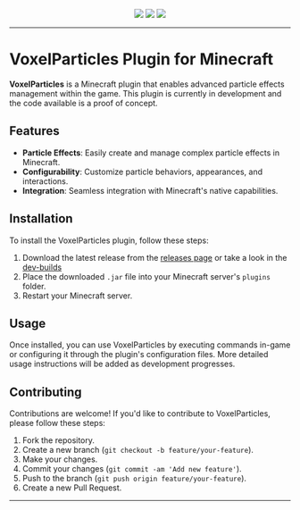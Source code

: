 <p align="center">
<img src="https://img.shields.io/github/languages/code-size/VoxelParticles/VoxelParticles.svg"></a>
<a href="https://github.com/VoxelParticles/VoxelParticles/graphs/contributors"><img src="https://img.shields.io/github/contributors/VoxelParticles/VoxelParticles.svg"></a>
<a href="https://github.com/VoxelParticles/VoxelParticles/stargazers"><img src="https://img.shields.io/github/stars/VoxelParticles/VoxelParticles.svg?label=Stars&logo=github"></a>
</p>

---

# VoxelParticles Plugin for Minecraft

**VoxelParticles** is a Minecraft plugin that enables advanced particle effects management within the game. This plugin is currently in development and the code available is a proof of concept.

## Features

- **Particle Effects**: Easily create and manage complex particle effects in Minecraft.
- **Configurability**: Customize particle behaviors, appearances, and interactions.
- **Integration**: Seamless integration with Minecraft's native capabilities.

## Installation

To install the VoxelParticles plugin, follow these steps:

1. Download the latest release from the [releases page](https://github.com/VoxelParticles/VoxelParticles/releases) or take a look in the [dev-builds](https://github.com/VoxelParticles/VoxelParticles/actions)
2. Place the downloaded `.jar` file into your Minecraft server's `plugins` folder.
3. Restart your Minecraft server.

## Usage

Once installed, you can use VoxelParticles by executing commands in-game or configuring it through the plugin's configuration files. More detailed usage instructions will be added as development progresses.

## Contributing

Contributions are welcome! If you'd like to contribute to VoxelParticles, please follow these steps:

1. Fork the repository.
2. Create a new branch (`git checkout -b feature/your-feature`).
3. Make your changes.
4. Commit your changes (`git commit -am 'Add new feature'`).
5. Push to the branch (`git push origin feature/your-feature`).
6. Create a new Pull Request.

---

